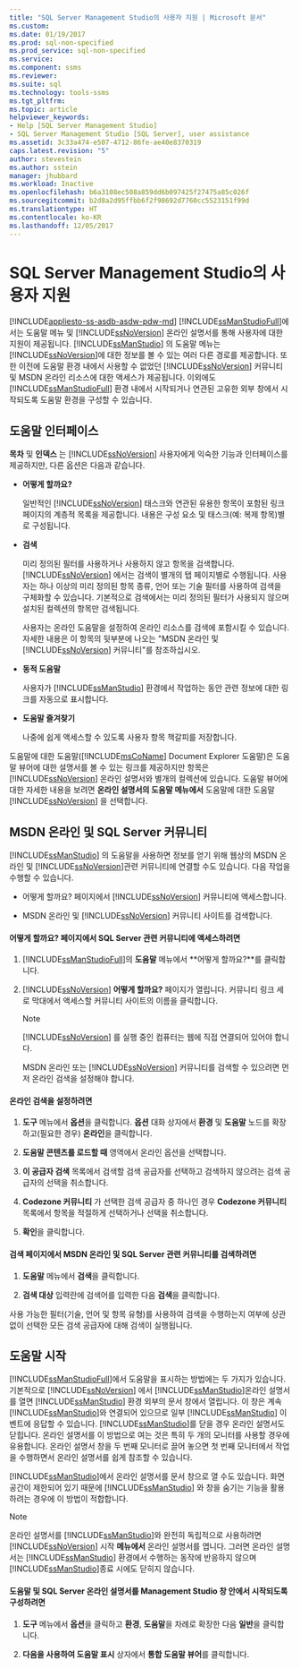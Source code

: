 ```yaml
---
title: "SQL Server Management Studio의 사용자 지원 | Microsoft 문서"
ms.custom: 
ms.date: 01/19/2017
ms.prod: sql-non-specified
ms.prod_service: sql-non-specified
ms.service: 
ms.component: ssms
ms.reviewer: 
ms.suite: sql
ms.technology: tools-ssms
ms.tgt_pltfrm: 
ms.topic: article
helpviewer_keywords:
- Help [SQL Server Management Studio]
- SQL Server Management Studio [SQL Server], user assistance
ms.assetid: 3c33a474-e507-4712-86fe-ae40e8370319
caps.latest.revision: "5"
author: stevestein
ms.author: sstein
manager: jhubbard
ms.workload: Inactive
ms.openlocfilehash: b6a3108ec508a859dd6b097425f27475a85c026f
ms.sourcegitcommit: b2d8a2d95ffbb6f2f98692d7760cc5523151f99d
ms.translationtype: HT
ms.contentlocale: ko-KR
ms.lasthandoff: 12/05/2017
---
```

# <a name="user-assistance-in-sql-server-management-studio"></a>SQL Server Management Studio의 사용자 지원
[!INCLUDE[appliesto-ss-asdb-asdw-pdw-md](../includes/appliesto-ss-asdb-asdw-pdw-md.md)] [!INCLUDE[ssManStudioFull](../includes/ssmanstudiofull_md.md)]에서는 도움말 메뉴 및 [!INCLUDE[ssNoVersion](../includes/ssnoversion_md.md)] 온라인 설명서를 통해 사용자에 대한 지원이 제공됩니다. [!INCLUDE[ssManStudio](../includes/ssmanstudio_md.md)] 의 도움말 메뉴는 [!INCLUDE[ssNoVersion](../includes/ssnoversion_md.md)]에 대한 정보를 볼 수 있는 여러 다른 경로를 제공합니다. 또한 이전에 도움말 환경 내에서 사용할 수 없었던 [!INCLUDE[ssNoVersion](../includes/ssnoversion_md.md)] 커뮤니티 및 MSDN 온라인 리소스에 대한 액세스가 제공됩니다. 이외에도 [!INCLUDE[ssManStudioFull](../includes/ssmanstudiofull_md.md)] 환경 내에서 시작되거나 연관된 고유한 외부 창에서 시작되도록 도움말 환경을 구성할 수 있습니다.  
  
## <a name="the-help-interface"></a>도움말 인터페이스  
**목차** 및 **인덱스** 는 [!INCLUDE[ssNoVersion](../includes/ssnoversion_md.md)] 사용자에게 익숙한 기능과 인터페이스를 제공하지만, 다른 옵션은 다음과 같습니다.  
  
-   **어떻게 할까요?**  
  
    일반적인 [!INCLUDE[ssNoVersion](../includes/ssnoversion_md.md)] 태스크와 연관된 유용한 항목이 포함된 링크 페이지의 계층적 목록을 제공합니다. 내용은 구성 요소 및 태스크(예: 복제 항목)별로 구성됩니다.  
  
-   **검색**  
  
    미리 정의된 필터를 사용하거나 사용하지 않고 항목을 검색합니다. [!INCLUDE[ssNoVersion](../includes/ssnoversion_md.md)] 에서는 검색이 별개의 탭 페이지별로 수행됩니다. 사용자는 하나 이상의 미리 정의된 항목 종류, 언어 또는 기술 필터를 사용하여 검색을 구체화할 수 있습니다. 기본적으로 검색에서는 미리 정의된 필터가 사용되지 않으며 설치된 컬렉션의 항목만 검색됩니다.  
  
    사용자는 온라인 도움말을 설정하여 온라인 리소스를 검색에 포함시킬 수 있습니다. 자세한 내용은 이 항목의 뒷부분에 나오는 "MSDN 온라인 및 [!INCLUDE[ssNoVersion](../includes/ssnoversion_md.md)] 커뮤니티"를 참조하십시오.  
  
-   **동적 도움말**  
  
    사용자가 [!INCLUDE[ssManStudio](../includes/ssmanstudio_md.md)] 환경에서 작업하는 동안 관련 정보에 대한 링크를 자동으로 표시합니다.  
  
-   **도움말 즐겨찾기**  
  
    나중에 쉽게 액세스할 수 있도록 사용자 항목 책갈피를 저장합니다.  
  
도움말에 대한 도움말([!INCLUDE[msCoName](../includes/msconame_md.md)] Document Explorer 도움말)은 도움말 뷰어에 대한 설명서를 볼 수 있는 링크를 제공하지만 항목은 [!INCLUDE[ssNoVersion](../includes/ssnoversion_md.md)] 온라인 설명서와 별개의 컬렉션에 있습니다. 도움말 뷰어에 대한 자세한 내용을 보려면 **온라인 설명서의 도움말 메뉴에서** 도움말에 대한 도움말 [!INCLUDE[ssNoVersion](../includes/ssnoversion_md.md)] 을 선택합니다.  
  
## <a name="msdn-online-and-sql-server-communities"></a>MSDN 온라인 및 SQL Server 커뮤니티  
[!INCLUDE[ssManStudio](../includes/ssmanstudio_md.md)] 의 도움말을 사용하면 정보를 얻기 위해 웹상의 MSDN 온라인 및 [!INCLUDE[ssNoVersion](../includes/ssnoversion_md.md)]관련 커뮤니티에 연결할 수도 있습니다. 다음 작업을 수행할 수 있습니다.  
  
-   어떻게 할까요? 페이지에서 [!INCLUDE[ssNoVersion](../includes/ssnoversion_md.md)] 커뮤니티에 액세스합니다.  
  
-   MSDN 온라인 및 [!INCLUDE[ssNoVersion](../includes/ssnoversion_md.md)] 커뮤니티 사이트를 검색합니다.  
  
#### <a name="to-access-sql-server-focused-communities-from-the-how-do-i-page"></a>어떻게 할까요? 페이지에서 SQL Server 관련 커뮤니티에 액세스하려면  
  
1.  [!INCLUDE[ssManStudioFull](../includes/ssmanstudiofull_md.md)]의 **도움말** 메뉴에서 **어떻게 할까요?**를 클릭합니다.  
  
2.  [!INCLUDE[ssNoVersion](../includes/ssnoversion_md.md)] **어떻게 할까요?** 페이지가 열립니다. 커뮤니티 링크 세로 막대에서 액세스할 커뮤니티 사이트의 이름을 클릭합니다.  
  
    > [!NOTE]  
    > [!INCLUDE[ssNoVersion](../includes/ssnoversion_md.md)] 를 실행 중인 컴퓨터는 웹에 직접 연결되어 있어야 합니다.  
  
    MSDN 온라인 또는 [!INCLUDE[ssNoVersion](../includes/ssnoversion_md.md)] 커뮤니티를 검색할 수 있으려면 먼저 온라인 검색을 설정해야 합니다.  
  
#### <a name="to-enable-online-search"></a>온라인 검색을 설정하려면  
  
1.  **도구** 메뉴에서 **옵션**을 클릭합니다. **옵션** 대화 상자에서 **환경** 및 **도움말** 노드를 확장하고(필요한 경우) **온라인**을 클릭합니다.  
  
2.  **도움말 콘텐츠를 로드할 때** 영역에서 온라인 옵션을 선택합니다.  
  
3.  **이 공급자 검색** 목록에서 검색할 검색 공급자를 선택하고 검색하지 않으려는 검색 공급자의 선택을 취소합니다.  
  
4.  **Codezone 커뮤니티** 가 선택한 검색 공급자 중 하나인 경우 **Codezone 커뮤니티** 목록에서 항목을 적절하게 선택하거나 선택을 취소합니다.  
  
5.  **확인**을 클릭합니다.  
  
#### <a name="to-search-msdn-online-and-sql-server-focused-communities-from-the-search-page"></a>검색 페이지에서 MSDN 온라인 및 SQL Server 관련 커뮤니티를 검색하려면  
  
1.  **도움말** 메뉴에서 **검색**을 클릭합니다.  
  
2.  **검색 대상** 입력란에 검색어를 입력한 다음 **검색**을 클릭합니다.  
  
사용 가능한 필터(기술, 언어 및 항목 유형)를 사용하여 검색을 수행하는지 여부에 상관없이 선택한 모든 검색 공급자에 대해 검색이 실행됩니다.  
  
## <a name="launching-help"></a>도움말 시작  
[!INCLUDE[ssManStudioFull](../includes/ssmanstudiofull_md.md)]에서 도움말을 표시하는 방법에는 두 가지가 있습니다. 기본적으로 [!INCLUDE[ssNoVersion](../includes/ssnoversion_md.md)] 에서 [!INCLUDE[ssManStudio](../includes/ssmanstudio_md.md)]온라인 설명서를 열면 [!INCLUDE[ssManStudio](../includes/ssmanstudio_md.md)] 환경 외부의 문서 창에서 열립니다. 이 창은 계속 [!INCLUDE[ssManStudio](../includes/ssmanstudio_md.md)]와 연결되어 있으므로 일부 [!INCLUDE[ssManStudio](../includes/ssmanstudio_md.md)] 이벤트에 응답할 수 있습니다. [!INCLUDE[ssManStudio](../includes/ssmanstudio_md.md)]를 닫을 경우 온라인 설명서도 닫힙니다. 온라인 설명서를 이 방법으로 여는 것은 특히 두 개의 모니터를 사용할 경우에 유용합니다. 온라인 설명서 창을 두 번째 모니터로 끌어 놓으면 첫 번째 모니터에서 작업을 수행하면서 온라인 설명서를 쉽게 참조할 수 있습니다.  
  
[!INCLUDE[ssManStudio](../includes/ssmanstudio_md.md)]에서 온라인 설명서를 문서 창으로 열 수도 있습니다. 화면 공간이 제한되어 있기 때문에 [!INCLUDE[ssManStudio](../includes/ssmanstudio_md.md)] 와 창을 숨기는 기능을 활용하려는 경우에 이 방법이 적합합니다.  
  
> [!NOTE]  
> 온라인 설명서를 [!INCLUDE[ssManStudio](../includes/ssmanstudio_md.md)]와 완전히 독립적으로 사용하려면 [!INCLUDE[ssNoVersion](../includes/ssnoversion_md.md)] 시작 **메뉴에서** 온라인 설명서를 엽니다. 그러면 온라인 설명서는 [!INCLUDE[ssManStudio](../includes/ssmanstudio_md.md)] 환경에서 수행하는 동작에 반응하지 않으며 [!INCLUDE[ssManStudio](../includes/ssmanstudio_md.md)]종료 시에도 닫히지 않습니다.  
  
#### <a name="to-configure-help-and-sql-server-books-online-to-launch-inside-the-management-studio-window"></a>도움말 및 SQL Server 온라인 설명서를 Management Studio 창 안에서 시작되도록 구성하려면  
  
1.  **도구** 메뉴에서 **옵션**을 클릭하고 **환경**, **도움말**을 차례로 확장한 다음 **일반**을 클릭합니다.  
  
2.  **다음을 사용하여 도움말 표시** 상자에서 **통합 도움말 뷰어**를 클릭합니다.  
  
